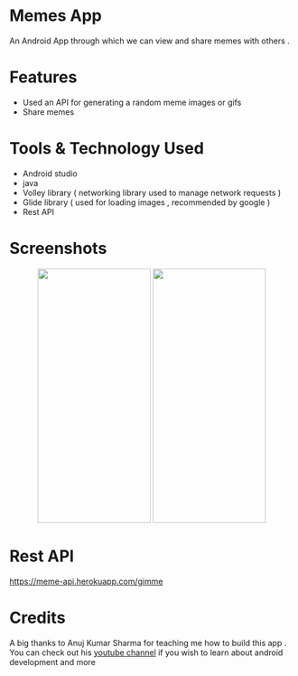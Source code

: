 # Memes App

An Android App through which we can view and share memes with others .

# Features

- Used an API for generating a random meme images or gifs
- Share memes 

# Tools & Technology Used

- Android studio
- java
- Volley library ( networking library used to manage network requests )
- Glide library ( used for loading images , recommended by google )
- Rest API

# Screenshots

<p align="center">
  <img src="https://user-images.githubusercontent.com/76201176/118447366-50ebfc00-b70e-11eb-821e-8fb17a45a60c.jpeg" width = "200" height = "450">
  <img src="https://user-images.githubusercontent.com/76201176/118447472-6fea8e00-b70e-11eb-960f-ce4d1d95fb68.jpeg" width = "200" height = "450">
</p>

# Rest API

https://meme-api.herokuapp.com/gimme

# Credits

A big thanks to Anuj Kumar Sharma for teaching me how to build this app . 
You can check out his [youtube channel](https://youtube.com/c/AnujBhaiya) if you wish to learn about android development and more  
